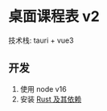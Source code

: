 # 桌面课程表 v2

技术栈: tauri + vue3

## 开发
1. 使用 node v16
2. 安装 [Rust 及其依赖](https://tauri.app/v1/guides/getting-started/prerequisites)